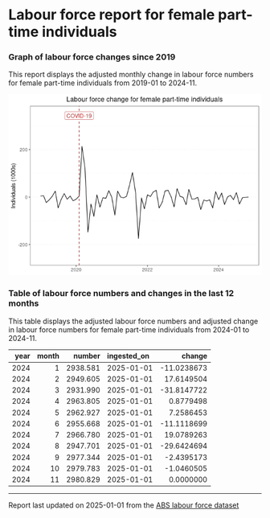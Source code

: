 Labour force report for female part-time individuals
================

### Graph of labour force changes since 2019

This report displays the adjusted monthly change in labour force numbers
for female part-time individuals from 2019-01 to 2024-11.

![](female_part-time_report_files/figure-gfm/unnamed-chunk-2-1.png)<!-- -->

### Table of labour force numbers and changes in the last 12 months

This table displays the adjusted labour force numbers and adjusted
change in labour force numbers for female part-time individuals from
2024-01 to 2024-11.

| year | month |   number | ingested_on |      change |
|-----:|------:|---------:|:------------|------------:|
| 2024 |     1 | 2938.581 | 2025-01-01  | -11.0238673 |
| 2024 |     2 | 2949.605 | 2025-01-01  |  17.6149504 |
| 2024 |     3 | 2931.990 | 2025-01-01  | -31.8147722 |
| 2024 |     4 | 2963.805 | 2025-01-01  |   0.8779498 |
| 2024 |     5 | 2962.927 | 2025-01-01  |   7.2586453 |
| 2024 |     6 | 2955.668 | 2025-01-01  | -11.1118699 |
| 2024 |     7 | 2966.780 | 2025-01-01  |  19.0789263 |
| 2024 |     8 | 2947.701 | 2025-01-01  | -29.6424694 |
| 2024 |     9 | 2977.344 | 2025-01-01  |  -2.4395173 |
| 2024 |    10 | 2979.783 | 2025-01-01  |  -1.0460505 |
| 2024 |    11 | 2980.829 | 2025-01-01  |   0.0000000 |

------------------------------------------------------------------------

Report last updated on 2025-01-01 from the [ABS labour force
dataset](https://www.abs.gov.au/statistics/labour/employment-and-unemployment/labour-force-australia/latest-release)
